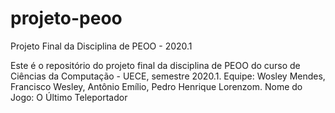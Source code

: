 # projeto-peoo
Projeto Final da Disciplina de PEOO - 2020.1

Este é o repositório do projeto final da disciplina de PEOO do curso de Ciências da Computação - UECE, semestre 2020.1.
Equipe: Wosley Mendes, Francisco Wesley, Antônio Emílio, Pedro Henrique Lorenzom.
Nome do Jogo: O Último Teleportador

